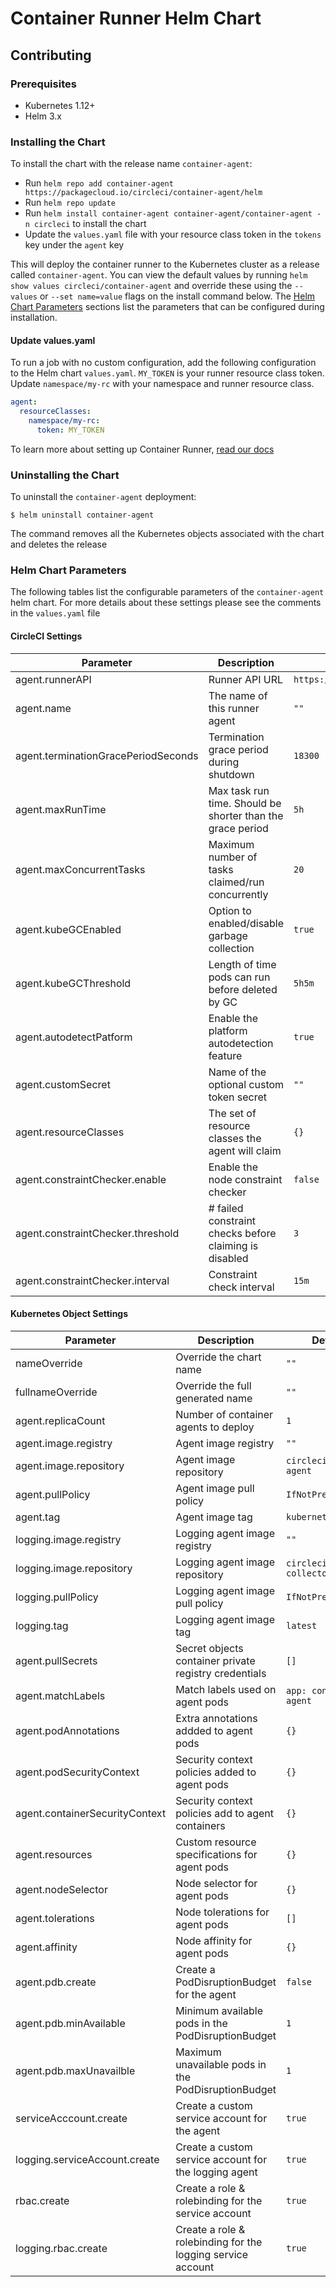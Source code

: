 # Container Runner Helm Chart

## Contributing

### Prerequisites

- Kubernetes 1.12+
- Helm 3.x

### Installing the Chart

To install the chart with the release name `container-agent`:

- Run `helm repo add container-agent https://packagecloud.io/circleci/container-agent/helm`
- Run `helm repo update`
- Run `helm install container-agent container-agent/container-agent -n circleci` to install the chart
- Update the `values.yaml` file with your resource class token in the `tokens` key under the `agent` key

This will deploy the container runner to the Kubernetes cluster as a release called `container-agent`. You can view the default values by running `helm show values circleci/container-agent` and override these using the `--values` or `--set name=value` flags on the install command below. The [Helm Chart Parameters](#helm-chart-parameters) sections list the parameters that can be configured during installation.

#### Update values.yaml

To run a job with no custom configuration, add the following configuration to the Helm chart `values.yaml`. `MY_TOKEN` is your runner resource class token. Update `namespace/my-rc` with your namespace and runner resource class.

```yaml
agent:
  resourceClasses:
    namespace/my-rc:
      token: MY_TOKEN
```

To learn more about setting up Container Runner, [read our docs](https://circleci.com/docs/container-runner/)

### Uninstalling the Chart

To uninstall the `container-agent` deployment:

```
$ helm uninstall container-agent
```

The command removes all the Kubernetes objects associated with the chart and deletes the release

### Helm Chart Parameters

The following tables list the configurable parameters of the `container-agent` helm chart. For more details about these settings please
see the comments in the `values.yaml` file

#### CircleCI Settings

| Parameter                           | Description                                                | Default                       |
|-------------------------------------|------------------------------------------------------------|-------------------------------|
| agent.runnerAPI                     | Runner API URL                                             | `https://runner.circleci.com` |
| agent.name                          | The name of this runner agent                              | `""`                          |
| agent.terminationGracePeriodSeconds | Termination grace period during shutdown                   | `18300`                       |
| agent.maxRunTime                    | Max task run time. Should be shorter than the grace period | `5h`                          |
| agent.maxConcurrentTasks            | Maximum number of tasks claimed/run concurrently           | `20`                          |
| agent.kubeGCEnabled                 | Option to enabled/disable garbage collection               | `true`                        |
| agent.kubeGCThreshold               | Length of time pods can run before deleted by GC           | `5h5m`                        |
| agent.autodetectPatform             | Enable the platform autodetection feature                  | `true`                        |
| agent.customSecret                  | Name of the optional custom token secret                   | `""`                          |
| agent.resourceClasses               | The set of resource classes the agent will claim           | `{}`                          |
| agent.constraintChecker.enable      | Enable the node constraint checker                         | `false`                       |
| agent.constraintChecker.threshold   | # failed constraint checks before claiming is disabled     | `3`                           |
| agent.constraintChecker.interval    | Constraint check interval                                  | `15m`                         |     

#### Kubernetes Object Settings

| Parameter                                   | Description                                                 | Default                      |
|---------------------------------------------|-------------------------------------------------------------|------------------------------|
| nameOverride                                | Override the chart name                                     | `""`                         |
| fullnameOverride                            | Override the full generated name                            | `""`                         |
| agent.replicaCount                          | Number of container agents to deploy                        | `1`                          |
| agent.image.registry                        | Agent image registry                                        | `""`                         |
| agent.image.repository                      | Agent image repository                                      | `circleci/runner-agent`      |
| agent.pullPolicy                            | Agent image pull policy                                     | `IfNotPresent`               |
| agent.tag                                   | Agent image tag                                             | `kubernetes-3`               |
| logging.image.registry                      | Logging agent image registry                                | `""`                         |
| logging.image.repository                    | Logging agent image repository                              | `circleci/logging-collector` |
| logging.pullPolicy                          | Logging agent image pull policy                             | `IfNotPresent`               |
| logging.tag                                 | Logging agent image tag                                     | `latest`                     |
| agent.pullSecrets                           | Secret objects container private registry credentials       | `[]`                         |
| agent.matchLabels                           | Match labels used on agent pods                             | `app: container-agent`       |
| agent.podAnnotations                        | Extra annotations addded to agent pods                      | `{}`                         |
| agent.podSecurityContext                    | Security context policies added to agent pods               | `{}`                         |
| agent.containerSecurityContext              | Security context policies add to agent containers           | `{}`                         |
| agent.resources                             | Custom resource specifications for agent pods               | `{}`                         |
| agent.nodeSelector                          | Node selector for agent pods                                | `{}`                         |
| agent.tolerations                           | Node tolerations for agent pods                             | `[]`                         |
| agent.affinity                              | Node affinity for agent pods                                | `{}`                         |
| agent.pdb.create                            | Create a PodDisruptionBudget for the agent                  | `false`                      |
| agent.pdb.minAvailable                      | Minimum available pods in the PodDisruptionBudget           | `1`                          |
| agent.pdb.maxUnavailble                     | Maximum unavailable pods in the PodDisruptionBudget         | `1`                          |
| serviceAcccount.create                      | Create a custom service account for the agent               | `true`                       |
| logging.serviceAccount.create               | Create a custom service account for the logging agent       | `true`                       |
| rbac.create                                 | Create a role & rolebinding for the service account         | `true`                       |
| logging.rbac.create                         | Create a role & rolebinding for the logging service account | `true`                       |
